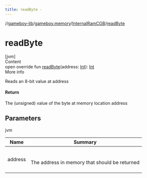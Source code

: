 ```yaml
---
title: readByte -
---
```

//[gameboy-lib](../../index.md)/[gameboy.memory](../index.md)/[InternalRamCGB](index.md)/[readByte](read-byte.md)



# readByte  
[jvm]  
Content  
open override fun [readByte](read-byte.md)(address: [Int](https://kotlinlang.org/api/latest/jvm/stdlib/kotlin/-int/index.html)): [Int](https://kotlinlang.org/api/latest/jvm/stdlib/kotlin/-int/index.html)  
More info  


Reads an 8-bit value at address



#### Return  


The (unsigned) value of the byte at memory location address



## Parameters  
  
jvm  
  
|  Name|  Summary| 
|---|---|
| <a name="gameboy.memory/InternalRamCGB/readByte/#kotlin.Int/PointingToDeclaration/"></a>address| <a name="gameboy.memory/InternalRamCGB/readByte/#kotlin.Int/PointingToDeclaration/"></a><br><br>The address in memory that should be returned<br><br>
  
  



